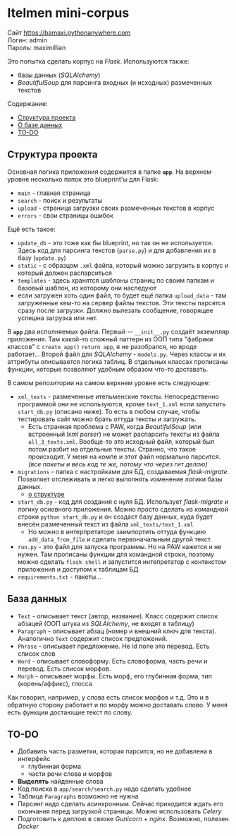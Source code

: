 # Itelmen mini-corpus

Сайт <https://bamaxi.pythonanywhere.com>  
Логин:  admin  
Пароль: maximillian

Это попытка сделать корпус на *Flask*.
Используются также:
* базы данных (*SQLAlchemy*)
* *BeautifulSoup* для парсинга входных (и исходных) размеченных текстов

Содержание:
* [Структура проекта](#структура-проекта)
* [О базе данных](#база-данных)
* [TO-DO](#to-do)

## Структура проекта
Основная логика приложения содержится в папке **`app`**. На верхнем уровне несколько папок это blueprint'ы для Flask:
* `main` - главная страница 
* `search` - поиск и результаты
* `upload` - страница загрузки своих размеченных текстов в корпус
* `errors` - свои страницы ошибок

Ещё есть такое:
* `update_db` - это тоже как бы blueprint, но так он не используется.
Здесь код для парсинга текстов (`parse.py`) и для добавления их в базу (`update.py`)
* `static` - с образцом `.xml` файла, который можно загрузить в корпус
и который должен распарситься
* `templates` - здесь хранятся шаблоны страниц по своим папкам и базовый шаблон,
из которому они наследуют
* если загружен хоть один файл, то будет ещё папка `upload_data` - там
загруженные кем-то на сервер файлы текстов. Эти тексты парсятся сразу после
загрузки. Должно вылезать сообщение, говорящее успешна загрузка или нет.

В **`app`** два исполняемых файла. Первый -- `__init__.py` создаёт экземпляр
приложения. Там какой-то сложный паттерн из ООП типа "фабрики классов" с `create_app()`
`return app`, я не разобрался, но вроде работает...
Второй файл для *SQLAlchemy* - `models.py`.
Через классы и их аттрибуты описывается логика таблиц.
В отдельных классах прописаны функции, которые
позволяют удобным образом что-то доставать.


В самом репозитории на самом верхнем уровне есть следующее:
* `xml_texts` - размеченные ительменские тексты.
Непосредственно программой они не используются, кроме `text_1.xml` если
запустить `start_db.py` (описано ниже). То есть в любом случае, чтобы тестировать
сайт можно брать оттуда тексты и загружать.
    * Есть странная проблема с PAW, когда *BeautifulSoup* (или встроенный
    *lxml parser*) не может распарсить тексты из файла `all_3_texts.xml`.
    Вообще-то это исходный файл, который был потом разбит на отдельные тексты.
    Странно, что такое происходит. У меня на компе и этот файл нормально парсится.
    *(все пакеты и весь код те же, потому что через гит делаю)*
* `migrations` - папка с настройками для БД, создаваемая *flask-migrate*.
Позволяет отслеживать и легко выполнять изменение логики базы данных.
    * [о структуре](#база-данных)
* `start_db.py` - код для создания с нуля БД. Использует *flask-migrate* и 
логику основного приложения. Можно просто сделать из командной строки `python start_db.py`
и он создаст базу данных, куда будет внесён размеченный текст из файла  `xml_texts/text_1.xml`
    * Но можно в интерпретаторе заимпортить оттуда функцию
    `add_data_from_file` и сделать первоначальным другой текст.
* `run.py` - это файл для запуска программы. Но на PAW кажется и не нужен.
Там прописаны функции для командной строки, поэтому можно сделать
`flask shell` и запустится интепретатор с контекстом приложения и доступом к
таблицам БД
* `requirements.txt` - пакеты...


## База данных
* `Text` - описывает текст (автор, название). Класс содержит список абзацей
 (ООП штука из *SQLAlchemy*, не входят в таблицу)
* `Paragraph` - описывает абзац (номер и внешний ключ для текста).
Аналогично `Text` содержит список предложений.
* `Phrase` - описывает предложение. Не id поле это перевод. Есть список слов
* `Word` - описывает словоформу. Есть словоформа, часть речи и перевод.
Есть список морфов.
* `Morph` - описывает морфы. Есть морф, его глубинная форма, тип (корень/аффикс),
глосса

Как говорил, например, у слова есть список морфов и т.д.
Это и в обратную сторону работает и по морфу можно доставать слово.
У меня есть функции достающие текст по слову.

## TO-DO
* Добавить часть разметки, которая парсится, но не добавлена в интерфейс  
  * глубинная форма
  * части речи слова и морфов
* **Выделять** найденные слова
* Код поиска в `app/search/search.py` надо сделать удобнее
* Таблица `Paragraphs` возможно не нужна
* Парсинг надо сделать асинхронным.
Сейчас приходится ждать его окончания перед загрузкой страницы.
Можно использовать *Celery*
* Подготовить к деплою в связке *Gunicorn* + *nginx*.
Возможно, полезен *Docker*


